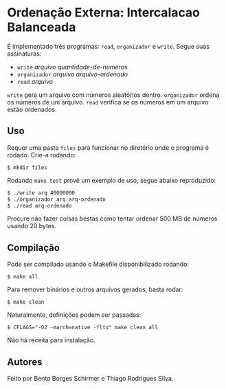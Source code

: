 # Ordenação Externa: Intercalacao Balanceada

É implementado três programas: `read`, `organizador` e `write`. Segue suas assinaturas:

* `write` _arquivo_ _quantidade-de-numeros_
* `organizador` _arquivo_ _arquivo-ordenado_
* `read` _arquivo_

`write` gera um arquivo com números aleatórios dentro.
`organizador` ordena os números de um arquivo.
`read` verifica se os números em um arquivo estão ordenados.

## Uso

Requer uma pasta `files` para funcionar no diretório onde o programa é rodado.
Crie-a rodando:

```
$ mkdir files
```

Rodando `make test` provê um exemplo de uso, segue abaixo reproduzido:

```bash
$ ./write arq 40000000
$ ./organizador arq arq-ordenado
$ ./read arq-ordenado
```

Procure não fazer coisas bestas como tentar ordenar 500 MB de números usando 20 bytes.

## Compilação

Pode ser compilado usando o Makefile disponibilizado rodando:

```
$ make all
```

Para remover binários e outros arquivos gerados, basta rodar:

```
$ make clean
```

Naturalmente, definições podem ser passadas:

```
$ CFLAGS="-O2 -march=native -flto" make clean all
```

Não há receita para instalação.

## Autores

Feito por Bento Borges Schirmer e Thiago Rodrigues Silva.
